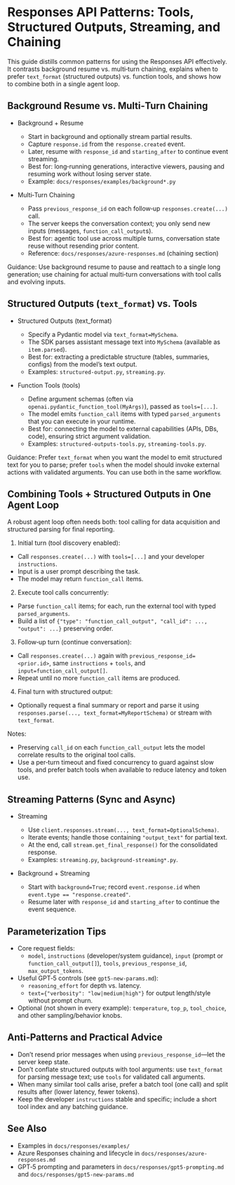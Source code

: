 # Responses API Patterns: Tools, Structured Outputs, Streaming, and Chaining

This guide distills common patterns for using the Responses API effectively. It contrasts background resume vs. multi‑turn chaining, explains when to prefer `text_format` (structured outputs) vs. function tools, and shows how to combine both in a single agent loop.

## Background Resume vs. Multi‑Turn Chaining

- Background + Resume
  - Start in background and optionally stream partial results.
  - Capture `response.id` from the `response.created` event.
  - Later, resume with `response_id` and `starting_after` to continue event streaming.
  - Best for: long‑running generations, interactive viewers, pausing and resuming work without losing server state.
  - Example: `docs/responses/examples/background*.py`

- Multi‑Turn Chaining
  - Pass `previous_response_id` on each follow‑up `responses.create(...)` call.
  - The server keeps the conversation context; you only send new inputs (messages, `function_call_output`s).
  - Best for: agentic tool use across multiple turns, conversation state reuse without resending prior content.
  - Reference: `docs/responses/azure-responses.md` (chaining section)

Guidance: Use background resume to pause and reattach to a single long generation; use chaining for actual multi‑turn conversations with tool calls and evolving inputs.

## Structured Outputs (`text_format`) vs. Tools

- Structured Outputs (text_format)
  - Specify a Pydantic model via `text_format=MySchema`.
  - The SDK parses assistant message text into `MySchema` (available as `item.parsed`).
  - Best for: extracting a predictable structure (tables, summaries, configs) from the model’s text output.
  - Examples: `structured-output.py`, `streaming.py`.

- Function Tools (tools)
  - Define argument schemas (often via `openai.pydantic_function_tool(MyArgs)`), passed as `tools=[...]`.
  - The model emits `function_call` items with typed `parsed_arguments` that you can execute in your runtime.
  - Best for: connecting the model to external capabilities (APIs, DBs, code), ensuring strict argument validation.
  - Examples: `structured-outputs-tools.py`, `streaming-tools.py`.

Guidance: Prefer `text_format` when you want the model to emit structured text for you to parse; prefer `tools` when the model should invoke external actions with validated arguments. You can use both in the same workflow.

## Combining Tools + Structured Outputs in One Agent Loop

A robust agent loop often needs both: tool calling for data acquisition and structured parsing for final reporting.

1) Initial turn (tool discovery enabled):
- Call `responses.create(...)` with `tools=[...]` and your developer `instructions`.
- Input is a user prompt describing the task.
- The model may return `function_call` items.

2) Execute tool calls concurrently:
- Parse `function_call` items; for each, run the external tool with typed `parsed_arguments`.
- Build a list of `{"type": "function_call_output", "call_id": ..., "output": ...}` preserving order.

3) Follow‑up turn (continue conversation):
- Call `responses.create(...)` again with `previous_response_id=<prior.id>`, same `instructions` + `tools`, and `input=function_call_output[]`.
- Repeat until no more `function_call` items are produced.

4) Final turn with structured output:
- Optionally request a final summary or report and parse it using `responses.parse(..., text_format=MyReportSchema)` or stream with `text_format`.

Notes:
- Preserving `call_id` on each `function_call_output` lets the model correlate results to the original tool calls.
- Use a per‑turn timeout and fixed concurrency to guard against slow tools, and prefer batch tools when available to reduce latency and token use.

## Streaming Patterns (Sync and Async)

- Streaming
  - Use `client.responses.stream(..., text_format=OptionalSchema)`.
  - Iterate events; handle those containing `"output_text"` for partial text.
  - At the end, call `stream.get_final_response()` for the consolidated response.
  - Examples: `streaming.py`, `background-streaming*.py`.

- Background + Streaming
  - Start with `background=True`; record `event.response.id` when `event.type == "response.created"`.
  - Resume later with `response_id` and `starting_after` to continue the event sequence.

## Parameterization Tips

- Core request fields:
  - `model`, `instructions` (developer/system guidance), `input` (prompt or `function_call_output[]`), `tools`, `previous_response_id`, `max_output_tokens`.
- Useful GPT‑5 controls (see `gpt5-new-params.md`):
  - `reasoning_effort` for depth vs. latency.
  - `text={"verbosity": "low|medium|high"}` for output length/style without prompt churn.
- Optional (not shown in every example): `temperature`, `top_p`, `tool_choice`, and other sampling/behavior knobs.

## Anti‑Patterns and Practical Advice

- Don’t resend prior messages when using `previous_response_id`—let the server keep state.
- Don’t conflate structured outputs with tool arguments: use `text_format` for parsing message text; use `tools` for validated call arguments.
- When many similar tool calls arise, prefer a batch tool (one call) and split results after (lower latency, fewer tokens).
- Keep the developer `instructions` stable and specific; include a short tool index and any batching guidance.

## See Also

- Examples in `docs/responses/examples/`
- Azure Responses chaining and lifecycle in `docs/responses/azure-responses.md`
- GPT‑5 prompting and parameters in `docs/responses/gpt5-prompting.md` and `docs/responses/gpt5-new-params.md`

